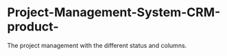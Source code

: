 # Project-Management-System-CRM-product-
The project management with the different status and columns.
